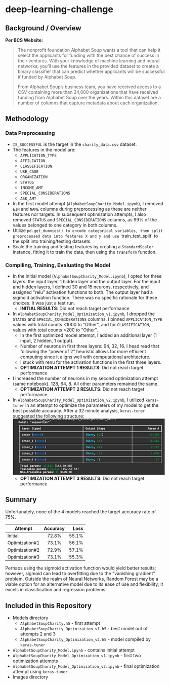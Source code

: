 # deep-learning-challenge

## Background / Overview

  
**Per BCS Website:**

> The nonprofit foundation Alphabet Soup wants a tool that can help it select the applicants for funding with the best chance of success in their ventures. With your knowledge of machine learning and neural networks, you’ll use the features in the provided dataset to create a binary classifier that can predict whether applicants will be successful if funded by Alphabet Soup.
>
> From Alphabet Soup’s business team, you have received access to a CSV containing more than 34,000 organizations that have received funding from Alphabet Soup over the years. Within this dataset are a number of columns that capture metadata about each organization.

## Methodology

### Data Preprocessing
* `IS_SUCCESSFUL` is the target in the `charity_data.csv` dataset.
* The features in the model are:
	* `APPLICATION_TYPE`
	* `AFFILIATION`
	* `CLASSIFICATION`
	* `USE_CASE`
	* `ORGANIZATION`
	* `STATUS`
	* `INCOME_AMT`
	* `SPECIAL_CONSIDERATIONS`
	* `ASK_AMT`
* In the first model attempt (`AlphabetSoupCharity_Model.ipynb`), I removed `EIN` and `NAME` columns during preprocessing as these are neither features nor targets. In subsequent optimization attempts, I also removed `STATUS` and `SPECIAL_CONSIDERATIONS` columns, as 99% of the values belonged to one category in both columns.
* Utilize `pd.get_dummies() to encode categorical variables, then split preprocessed data into features X and y and use `train_test_split` to the split into training/testing datasets.
* Scale the training and testing features by creating a `StandardScaler` instance, fitting it to train the data, then using the `transform` function.
### Compiling, Training, Evaluating the Model
* In the initial model (`AlphabetSoupCharity_Model.ipynb`), I opted for three layers: the input layer, 1 hidden layer and the output layer. For the input and hidden layers, I defined 30 and 15 neurons, respectively, and assigned "relu" activation functions to both. The output layer had a sigmoid activation function. There was no specific rationale for these choices. It was just a test run.
	* **INITIAL RESULTS**: Did not reach target performance
* In `AlphabetSoupCharity_Model_Optimization_v1.ipynb`, I dropped the `STATUS` and `SPECIAL_CONSIDERATIONS` columns. I binned `APPLICATION_TYPE` values with total counts <1000 to "Other", and for `CLASSIFICATION`, values with total counts <200 to "Other".
	* In the first optimized model attempt, I added an additional layer (1 input, 2 hidden, 1 output).
	* Number of neurons in first three layers: 64, 32, 16. I head read that following the "power of 2" heuristic allows for more efficient computing since it aligns well with computational architecture.
	* I stuck with renu for the activation functions in the first three layers.
	* **OPTIMIZATION ATTEMPT 1 RESULTS**: Did not reach target performance
 * I increased the number of neurons in my second optimization attempt (same notebook). 128, 64, 8. All other parameters remained the same.
	* **OPTIMIZATION ATTEMPT 2 RESULTS**:  Did not reach target performance
* In `AlphabetSoupCharity_Model_Optimization_v2.ipynb`, I utilized `keras-tuner` in an attempt to optimize the parameters of my model to get the best possible accuracy. After a 32 minute analysis, `keras-tuner` suggested the following structure:
![Model Structure](Images/ktm_screenshot.png)
	* **OPTIMIZATION ATTEMPT 3 RESULTS**: Did not reach target performance

## Summary
Unfortunately, none of the 4 models reached the target accuracy rate of 75%.

| Attempt | Accuracy | Loss |
|  ----------------  |  :------:  |  ----:  |
| Initial | 72.8% | 55.1% |
| Optimization#1| 73.1% | 56.1% |
| Optimization#2| 72.9% | 57.1% |
| Optimization#3| 73.1% | 55.3% |

Perhaps using the sigmoid activation function would yield better results; however, sigmoid can lead to overfitting due to the "vanishing gradient" problem. Outside the realm of Neural Networks, Random Forest may be a viable option for an alternative model due to its ease of use and flexibility; it excels in classification and regression problems.

## Included in this Repository
* Models directory
	* `AlphabetSoupCharity.h5` - first attempt
	* `AlphabetSoupCharity_Optimization_v1.h5` - best model out of attempts 2 and 3
	* `AlphabetSoupCharity_Optimization_v2.h5` - model compiled by `keras-tuner`
* `AlphabetSoupCharity_Model.ipynb` - contains initial attempt
* `AlphabetSoupCharity_Model_Optimization_v1.ipynb` - first two optimization attempts
* `AlphabetSoupCharity_Model_Optimization_v2.ipynb` - final optimization attempt using `keras-tuner`
* Images directory
